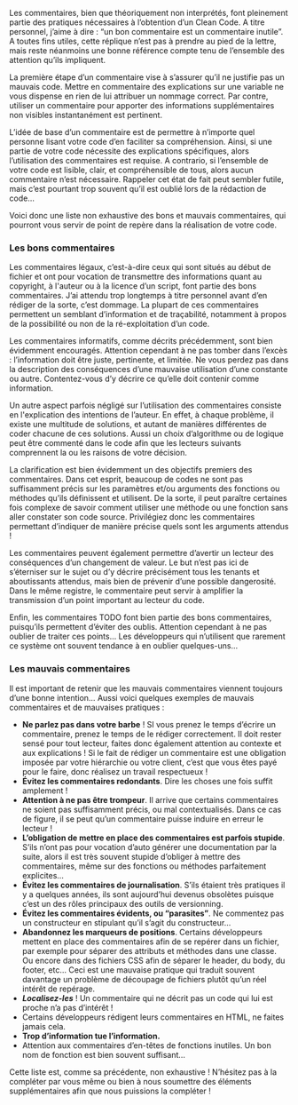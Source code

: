Les commentaires, bien que théoriquement non interprétés, font pleinement partie des pratiques nécessaires à l’obtention d’un Clean Code. A titre personnel, j’aime à dire : “un bon commentaire est un commentaire inutile”. A toutes fins utiles, cette réplique n’est pas à prendre au pied de la lettre, mais reste néanmoins une bonne référence compte tenu de l’ensemble des attention qu’ils impliquent.

La première étape d’un commentaire vise à s’assurer qu’il ne justifie pas un mauvais code. Mettre en commentaire des explications sur une variable ne vous dispense en rien de lui attribuer un nommage correct. Par contre, utiliser un commentaire pour apporter des informations supplémentaires non visibles instantanément est pertinent.

L’idée de base d’un commentaire est de permettre à n’importe quel personne lisant votre code d’en faciliter sa compréhension. Ainsi, si une partie de votre code nécessite des explications spécifiques, alors l’utilisation des commentaires est requise. A contrario, si l’ensemble de votre code est lisible, clair, et compréhensible de tous, alors aucun commentaire n’est nécessaire. Rappeler cet état de fait peut sembler futile, mais c’est pourtant trop souvent qu’il est oublié lors de la rédaction de code…

Voici donc une liste non exhaustive des bons et mauvais commentaires, qui pourront vous servir de point de repère dans la réalisation de votre code.

### Les bons commentaires

Les commentaires légaux, c’est-à-dire ceux qui sont situés au début de fichier et ont pour vocation de transmettre des informations quant au copyright, à l'auteur ou à la licence d’un script, font partie des bons commentaires. J’ai attendu trop longtemps à titre personnel avant d’en rédiger de la sorte, c’est dommage. La plupart de ces commentaires permettent un semblant d’information et de traçabilité, notamment à propos de la possibilité ou non de la ré-exploitation d’un code.

Les commentaires informatifs, comme décrits précédemment, sont bien évidemment encouragés. Attention cependant à ne pas tomber dans l’excès : l’information doit être juste, pertinente, et limitée. Ne vous perdez pas dans la description des conséquences d’une mauvaise utilisation d’une constante ou autre. Contentez-vous d’y décrire ce qu’elle doit contenir comme information.

Un autre aspect parfois négligé sur l’utilisation des commentaires consiste en l'explication des intentions de l’auteur. En effet, à chaque problème, il existe une multitude de solutions, et autant de manières différentes de coder chacune de ces solutions. Aussi un choix d’algorithme ou de logique peut être commenté dans le code afin que les lecteurs suivants comprennent la ou les raisons de votre décision.

La clarification est bien évidemment un des objectifs premiers des commentaires. Dans cet esprit, beaucoup de codes ne sont pas suffisamment précis sur les paramètres et/ou arguments des fonctions ou méthodes qu’ils définissent et utilisent. De la sorte, il peut paraître certaines fois complexe de savoir comment utiliser une méthode ou une fonction sans aller constater son code source. Privilégiez donc les commentaires permettant d’indiquer de manière précise quels sont les arguments attendus !

Les commentaires peuvent également permettre d’avertir un lecteur des conséquences d’un changement de valeur. Le but n’est pas ici de s’éterniser sur le sujet ou d’y décrire précisément tous les tenants et aboutissants attendus, mais bien de prévenir d’une possible dangerosité. Dans le même registre, le commentaire peut servir à amplifier la transmission d’un point important au lecteur du code.

Enfin, les commentaires TODO font bien partie des bons commentaires, puisqu’ils permettent d’éviter des oublis. Attention cependant à ne pas oublier de traiter ces points… Les développeurs qui n’utilisent que rarement ce système ont souvent tendance à en oublier quelques-uns…

### Les mauvais commentaires

Il est important de retenir que les mauvais commentaires viennent toujours d’une bonne intention… Aussi voici quelques exemples de mauvais commentaires et de mauvaises pratiques : 

- **Ne parlez pas dans votre barbe** ! SI vous prenez le temps d’écrire un commentaire, prenez le temps de le rédiger correctement. Il doit rester sensé pour tout lecteur, faites donc également attention au contexte et aux explications ! Si le fait de rédiger un commentaire est une obligation imposée par votre hiérarchie ou votre client, c’est que vous êtes payé pour le faire, donc réalisez un travail respectueux !
- **Évitez les commentaires redondants**. Dire les choses une fois suffit amplement !
- **Attention à ne pas être trompeur**. Il arrive que certains commentaires ne soient pas suffisamment précis, ou mal contextualisés. Dans ce cas de figure, il se peut qu’un commentaire puisse induire en erreur le lecteur !
- **L’obligation de mettre en place des commentaires est parfois stupide**. S’ils n’ont pas pour vocation d’auto générer une documentation par la suite, alors il est très souvent stupide d’obliger à mettre des commentaires, même sur des fonctions ou méthodes parfaitement explicites…
- **Évitez les commentaires de journalisation**. S’ils étaient très pratiques il y a quelques années, ils sont aujourd’hui devenus obsolètes puisque c’est un des rôles principaux des outils de versionning.
- **Évitez les commentaires évidents, ou “parasites”**. Ne commentez pas un constructeur en stipulant qu’il s’agit du constructeur…
- **Abandonnez les marqueurs de positions**. Certains développeurs mettent en place des commentaires afin de se repérer dans un fichier, par exemple pour séparer des attributs et méthodes dans une classe. Ou encore dans des fichiers CSS afin de séparer le header, du body, du footer, etc… Ceci est une mauvaise pratique qui traduit souvent davantage un problème de découpage de fichiers plutôt qu’un réel intérêt de repérage.
- ***Localisez-les*** ! Un commentaire qui ne décrit pas un code qui lui est proche n’a pas d’intérêt !
- Certains développeurs rédigent leurs commentaires en HTML, ne faites jamais cela.
- **Trop d’information tue l’information.**
- Attention aux commentaires d’en-têtes de fonctions inutiles. Un bon nom de fonction est bien souvent suffisant…

Cette liste est, comme sa précédente, non exhaustive ! N’hésitez pas à la compléter par vous même ou bien à nous soumettre des éléments supplémentaires afin que nous puissions la compléter !

